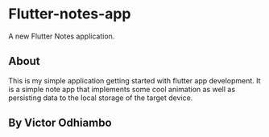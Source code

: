 # Flutter-notes-app

A new Flutter Notes application.

## About
This is my simple application getting started with flutter app development.
It is a simple note app that implements some cool animation as well as persisting data 
to the local storage of the target device.

## By Victor Odhiambo
